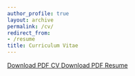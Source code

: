 ```yaml
---
author_profile: true
layout: archive
permalink: /cv/
redirect_from:
- /resume
title: Curriculum Vitae
---
```


<div class="cv-container">
  <div class="cv-header">
    <div class="cv-download-links">
      <a href="/files/CV.pdf" class="btn btn--primary" target="_blank">
        <i class="fa fa-file-pdf-o"></i> Download PDF CV
      </a>
      <a href="/files/Resume_Santiago_Martinez.pdf" class="btn btn--inverse" target="_blank">
        <i class="fa fa-file-text-o"></i> Download PDF Resume
      </a>
    </div>
  </div>
</div>

